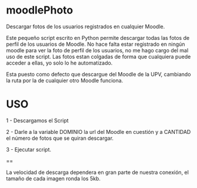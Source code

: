 moodlePhoto
===========

Descargar fotos de los usuarios registrados en cualquier Moodle.

Este pequeño script escrito en Python permite descargar todas las fotos de perfil de los usuarios de Moodle. No hace falta estar registrado en ningún moodle para ver la foto de perfil de los usuarios, no me hago cargo del mal uso de este script. Las fotos estan colgadas de forma que cualquiera puede acceder a ellas, yo solo lo he automatizado.

Esta puesto como defecto que descargue del Moodle de la UPV, cambiando la ruta por la de cualquier otro Moodle funciona.

  USO
========

1 - Descargamos el Script

2 - Darle a la variable DOMINIO la url del Moodle en cuestión y a CANTIDAD el número de fotos que se quiran descargar.

3 - Ejecutar script.

==

La velocidad de descarga dependera en gran parte de nuestra conexión, el tamaño de cada imagen ronda los 5kb.
